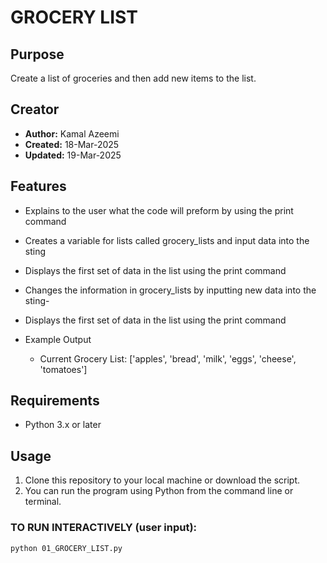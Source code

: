 # GROCERY LIST

## Purpose
Create a list of groceries and then add new items to the list.

## Creator
- **Author:** Kamal Azeemi 
- **Created:** 18-Mar-2025
- **Updated:** 19-Mar-2025

## Features
- Explains to the user what the code will preform by using the print command
- Creates a variable for lists called grocery_lists and input data into the sting
- Displays the first set of data in the list using the print command 

- Changes the information in grocery_lists by inputting new data into the sting- 

- Displays the first set of data in the list using the print command 


- Example Output 
   - Current Grocery List: ['apples', 'bread', 'milk', 'eggs', 'cheese', 'tomatoes']


## Requirements
- Python 3.x or later

## Usage
1. Clone this repository to your local machine or download the script.
2. You can run the program using Python from the command line or terminal.

### TO RUN INTERACTIVELY (user input):
```bash
python 01_GROCERY_LIST.py

